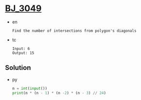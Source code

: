# [BJ_3049](https://acmicpc.net/problem/3049)

* en

  ```en
  Find the number of intersections from polygon's diagonals
  ```

* tc

  ```tc
  Input: 6
  Output: 15
  ```

## Solution

* py

  ```py
  n = int(input())
  print(n * (n - 1) * (n -2) * (n - 3) // 24)
  ```
